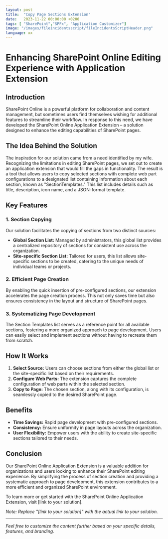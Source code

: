 ```yaml
---
layout: post
title:  "Copy Page Sections Extension"
date:   2023-11-22 00:00:00 +0200
tags: [ "SharePoint","SPFx", "Application Customizer"]
image: "/images/fileincidentsscript/fileIncidentsScriptHeader.png"
language: xx
---
```


# Enhancing SharePoint Online Editing Experience with Application Extension

## Introduction

SharePoint Online is a powerful platform for collaboration and content management, but sometimes users find themselves wishing for additional features to streamline their workflow. In response to this need, we have developed the SharePoint Online Application Extension – a solution designed to enhance the editing capabilities of SharePoint pages.

## The Idea Behind the Solution

The inspiration for our solution came from a need identified by my wife. Recognizing the limitations in editing SharePoint pages, we set out to create an application extension that would fill the gaps in functionality. The result is a tool that allows users to copy selected sections with complete web part configurations to a designated list containing information about each section, known as "SectionTemplates." This list includes details such as title, description, icon name, and a JSON-format template.

## Key Features

### 1. Section Copying

Our solution facilitates the copying of sections from two distinct sources:
   - **Global Section List:** Managed by administrators, this global list provides a centralized repository of sections for consistent use across the organization.
   - **Site-specific Section List:** Tailored for users, this list allows site-specific sections to be created, catering to the unique needs of individual teams or projects.

### 2. Efficient Page Creation

By enabling the quick insertion of pre-configured sections, our extension accelerates the page creation process. This not only saves time but also ensures consistency in the layout and structure of SharePoint pages.

### 3. Systematizing Page Development

The Section Templates list serves as a reference point for all available sections, fostering a more organized approach to page development. Users can easily select and implement sections without having to recreate them from scratch.

## How It Works

1. **Select Source:** Users can choose sections from either the global list or the site-specific list based on their requirements.
2. **Configure Web Parts:** The extension captures the complete configuration of web parts within the selected section.
3. **Copy to Page:** The chosen section, along with its configuration, is seamlessly copied to the desired SharePoint page.

## Benefits

- **Time Savings:** Rapid page development with pre-configured sections.
- **Consistency:** Ensure uniformity in page layouts across the organization.
- **User Flexibility:** Empower users with the ability to create site-specific sections tailored to their needs.

## Conclusion

Our SharePoint Online Application Extension is a valuable addition for organizations and users looking to enhance their SharePoint editing experience. By simplifying the process of section creation and providing a systematic approach to page development, this extension contributes to a more efficient and organized SharePoint environment.

To learn more or get started with the SharePoint Online Application Extension, visit [link to your solution].

*Note: Replace "[link to your solution]" with the actual link to your solution.*

---

*Feel free to customize the content further based on your specific details, features, and branding.*
